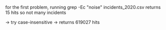 for the first problem, running grep -Ec "noise" incidents_2020.csv returns 15 hits
so not many incidents

-> try case-insensitive -> returns 619027 hits